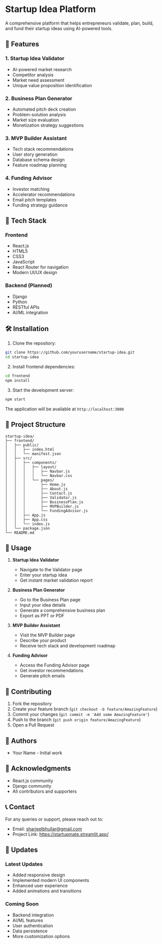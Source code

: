 # Startup Idea Platform

A comprehensive platform that helps entrepreneurs validate, plan, build, and fund their startup ideas using AI-powered tools.

## 🌟 Features

### 1. Startup Idea Validator
- AI-powered market research
- Competitor analysis
- Market need assessment
- Unique value proposition identification

### 2. Business Plan Generator
- Automated pitch deck creation
- Problem-solution analysis
- Market size evaluation
- Monetization strategy suggestions

### 3. MVP Builder Assistant
- Tech stack recommendations
- User story generation
- Database schema design
- Feature roadmap planning

### 4. Funding Advisor
- Investor matching
- Accelerator recommendations
- Email pitch templates
- Funding strategy guidance

## 🚀 Tech Stack

### Frontend
- React.js
- HTML5
- CSS3
- JavaScript
- React Router for navigation
- Modern UI/UX design

### Backend (Planned)
- Django
- Python
- RESTful APIs
- AI/ML integration

## 🛠️ Installation

1. Clone the repository:
```bash
git clone https://github.com/yourusername/startup-idea.git
cd startup-idea
```

2. Install frontend dependencies:
```bash
cd frontend
npm install
```

3. Start the development server:
```bash
npm start
```

The application will be available at `http://localhost:3000`

## 📁 Project Structure

```
startup-idea/
├── frontend/
│   ├── public/
│   │   ├── index.html
│   │   └── manifest.json
│   ├── src/
│   │   ├── components/
│   │   │   ├── layout/
│   │   │   │   ├── Navbar.js
│   │   │   │   └── Navbar.css
│   │   │   └── pages/
│   │   │       ├── Home.js
│   │   │       ├── About.js
│   │   │       ├── Contact.js
│   │   │       ├── Validator.js
│   │   │       ├── BusinessPlan.js
│   │   │       ├── MVPBuilder.js
│   │   │       └── FundingAdvisor.js
│   │   ├── App.js
│   │   ├── App.css
│   │   └── index.js
│   └── package.json
└── README.md
```

## 🎯 Usage

1. **Startup Idea Validator**
   - Navigate to the Validator page
   - Enter your startup idea
   - Get instant market validation report

2. **Business Plan Generator**
   - Go to the Business Plan page
   - Input your idea details
   - Generate a comprehensive business plan
   - Export as PPT or PDF

3. **MVP Builder Assistant**
   - Visit the MVP Builder page
   - Describe your product
   - Receive tech stack and development roadmap

4. **Funding Advisor**
   - Access the Funding Advisor page
   - Get investor recommendations
   - Generate pitch emails

## 🤝 Contributing

1. Fork the repository
2. Create your feature branch (`git checkout -b feature/AmazingFeature`)
3. Commit your changes (`git commit -m 'Add some AmazingFeature'`)
4. Push to the branch (`git push origin feature/AmazingFeature`)
5. Open a Pull Request

## 👥 Authors

- Your Name - Initial work

## 🙏 Acknowledgments

- React.js community
- Django community
- All contributors and supporters

## 📞 Contact

For any queries or support, please reach out to:
- Email: sharjeelbhullar@gmail.com
- Project Link: https://startupmate.streamlit.app/

## 🔄 Updates

### Latest Updates
- Added responsive design
- Implemented modern UI components
- Enhanced user experience
- Added animations and transitions

### Coming Soon
- Backend integration
- AI/ML features
- User authentication
- Data persistence
- More customization options 
